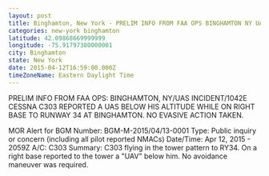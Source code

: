 ```yaml
---
layout: post
title: Binghamton, New York - PRELIM INFO FROM FAA OPS BINGHAMTON NY UAS INCIDENT 1042E CESSNA C303 REPORTED A UAS
categories: new-york binghamton
latitude: 42.09868669999999
longitude: -75.91797380000001
city: Binghamton
state: New York
date: 2015-04-12T16:59:00.000Z
timeZoneName: Eastern Daylight Time
---
```


PRELIM INFO FROM FAA OPS: BINGHAMTON, NY/UAS INCIDENT/1042E CESSNA C303 REPORTED A UAS BELOW HIS ALTITUDE WHILE ON RIGHT BASE TO RUNWAY 34 AT BINGHAMTON. NO EVASIVE ACTION TAKEN.

MOR Alert for BGM
Number: BGM-M-2015/04/13-0001
Type: Public inquiry or concern (including all pilot reported NMACs)
Date/Time: Apr 12, 2015 - 2059Z
A/C: C303
Summary: C303 flying in the tower pattern to RY34. On a right base reported to the tower a "UAV" below him. No avoidance maneuver was required.
